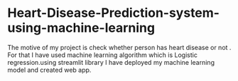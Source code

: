 # Heart-Disease-Prediction-system-using-machine-learning
The motive of my project is check whether person has heart disease or not . For that I have used machine learning algorithm which is Logistic regression.using streamlit library I have deployed my machine learning model and created web app.
